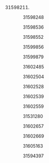 31598211.

31598248

31598536

31598552

31599856

31599879

31602485

31602504

31602528

31602539

31602559

31531280

31602657

31602669

31605163

31594397

